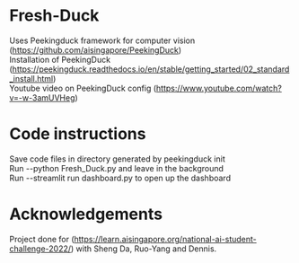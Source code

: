 # Fresh-Duck

Uses Peekingduck framework for computer vision (https://github.com/aisingapore/PeekingDuck) \
Installation of PeekingDuck (https://peekingduck.readthedocs.io/en/stable/getting_started/02_standard_install.html) \
Youtube video on PeekingDuck config (https://www.youtube.com/watch?v=-w-3amUVHeg)

# Code instructions
Save code files in directory generated by peekingduck init\
Run --python Fresh_Duck.py and leave in the background\
Run --streamlit run dashboard.py to open up the dashboard

# Acknowledgements
Project done for (https://learn.aisingapore.org/national-ai-student-challenge-2022/) with Sheng Da, Ruo-Yang and Dennis.
